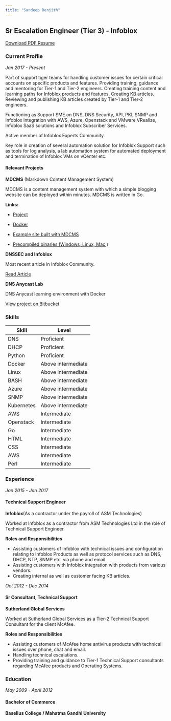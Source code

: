 ```yaml
---
title: "Sandeep Renjith"
---
```

## Sr Escalation Engineer (Tier 3) - Infoblox
<a href="Sandeep_Renjith_Resume.pdf" target="_blank">Download PDF Resume</a>

### Current Profile

*Jan 2017 - Present*

Part of support tiger teams for handling customer issues for certain critical accounts on specific products and features. Providing training, guidance and mentoring for Tier-1 and Tier-2 engineers. Creating training content and learning paths for Infoblox products and features. Creating KB articles. Reviewing and publishing KB articles created by Tier-1 and Tier-2 engineers.


Functioning as Support SME on DNS, DNS Security, API, PKI,  SNMP and Infoblox integration with AWS, Azure, Openstack and VMware VRealize, Infoblox SaaS solutions and Infoblox Subscriber Services.


Active member of Infoblox Experts Community.


Key role in creation of several automation solution for Infoblox Support such as tools for log analysis, a lab automation system for automated deployment and termination of Infoblox VMs on vCenter etc.

 
#### Relevant Projects

**MDCMS** (Markdown Content Management System)

MDCMS is a content management system with which a simple blogging website can be deployed within minutes.
MDCMS is written in Go.

**Links:**

* [Project](https://github.com/sandeeprenjith/mdcms)

* [Docker](https://hub.docker.com/r/rensande/mdcms/)

* [Example site built with MDCMS](http://www.bytesarena.com)

* [Precompiled binaries (Windows, Linux, Mac )](http://www.bytesarena.com/downloads/)


**DNSSEC and Infoblox**

Most recent article in Infoblox Community.

[Read Article](https://community.infoblox.com/t5/Best-Practices/DNSSEC-and-Infoblox/ba-p/13076)


**DNS Anycast Lab**

DNS Anycast learning environment with Docker

[View project on Bitbucket](https://bitbucket.org/rensande/dns-anycast-lab)

### Skills

|Skill     | Level            |
|----------|------------------|
|DNS       |Proficient        |
|DHCP      |Proficient        |
|Python    |Proficient        |
|Docker    |Above intermediate|
|Linux     |Above intermediate|
|BASH      |Above intermediate|
|Azure     |Above intermediate|
|SNMP      |Above intermediate|
|Kubernetes|Above intermediate|
|AWS       |Intermediate      |
|Openstack |Intermediate      |
|Go        |Intermediate      |
|HTML      |Intermediate      |
|CSS       |Intermediate      |
|AWS       |Intermediate      |
|Perl      |Intermediate      |

### Experience


*Jan 2015 - Jan 2017*

#### Technical Support Engineer
**Infoblox**(As a contractor under the payroll of ASM Technologies)

Worked at Infoblox as a contractor from ASM Technologies Ltd in the role of Technical Support Engineer.

**Roles and Responsibilities**

* Assisting customers of Infoblox with technical issues and configuration relating to Infoblox Products as well as protocol services such as DNS, DHCP, NTP, SNMP  etc. via phone and email.
* Assisting customers with Infoblox integration with products from various vendors.
* Creating internal as well as customer facing KB articles.


*Oct 2012 - Dec 2014*

#### Sr Consultant, Technical Support
**Sutherland Global Services**

Worked at Sutherland Global Services as a Tier-2 Technical Support Consultant for the client McAfee.

**Roles and Responsibilities**

* Assisting customers of McAfee home antivirus products with technical issues over phone, chat and email.
* Handling technical escalations.
* Providing training and guidance to Tier-1 Technical Support consultants regarding McAfee products and Operating Systems.

### Education

*May 2009 - April 2012*

#### Bachelor of Commerce
**Baselius College / Mahatma Gandhi University**
